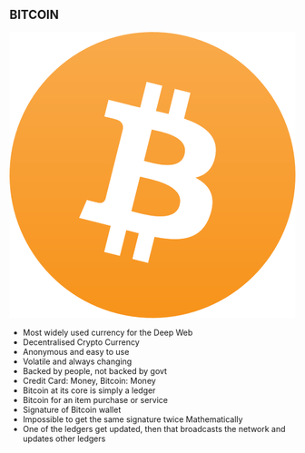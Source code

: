 ## BITCOIN

![./images/bitcoin-logo-plain.png](./images/bitcoin-logo-plain.png)

- Most widely used currency for the Deep Web
- Decentralised Crypto Currency
- Anonymous and easy to use
- Volatile and always changing
- Backed by people, not backed by govt
- Credit Card: Money, Bitcoin: Money
- Bitcoin at its core is simply a ledger
- Bitcoin for an item purchase or service
- Signature of Bitcoin wallet
- Impossible to get the same signature twice Mathematically
- One of the ledgers get updated, then that broadcasts the network and updates other ledgers
